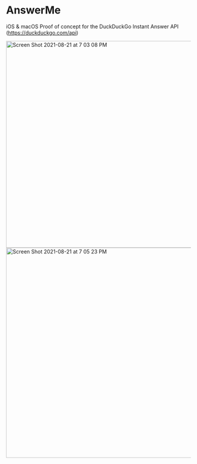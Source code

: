 # AnswerMe

iOS & macOS Proof of concept for the DuckDuckGo Instant Answer API (https://duckduckgo.com/api)

<img width="564" alt="Screen Shot 2021-08-21 at 7 03 08 PM" src="https://user-images.githubusercontent.com/13913605/130337808-eff930ae-61db-4e1b-924b-c3b108017d48.png">
<img width="573" alt="Screen Shot 2021-08-21 at 7 05 23 PM" src="https://user-images.githubusercontent.com/13913605/130337809-47a5275f-1a22-474a-be82-58f5609bd54b.png">
